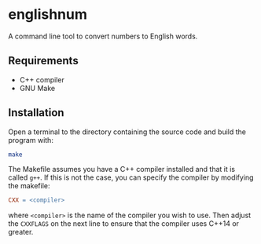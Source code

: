# englishnum
A command line tool to convert numbers to English words.

## Requirements
* C++ compiler
* GNU Make

## Installation
Open a terminal to the directory containing the source code and build the program with:
```bash
make
```
The Makefile assumes you have a C++ compiler installed and that it is called 
`g++`. If this is not the case, you can specify the compiler by modifying the 
makefile:
```Makefile
CXX = <compiler>
```
where `<compiler>` is the name of the compiler you wish to use. Then adjust the
`CXXFLAGS` on the next line to ensure that the compiler uses C++14 or greater. 